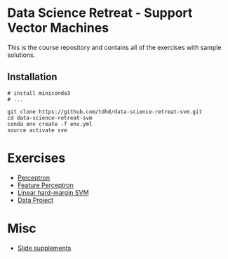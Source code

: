# Data Science Retreat - Support Vector Machines

This is the course repository and contains all of the exercises with sample solutions.

## Installation

    # install miniconda3
    # ...

    git clone https://github.com/tdhd/data-science-retreat-svm.git
    cd data-science-retreat-svm
    conda env create -f env.yml
    source activate svm


# Exercises

* [Perceptron](01_perceptron)
* [Feature Perceptron](02_feature_perceptron)
* [Linear hard-margin SVM](03_hard_svm)
* [Data Project](data_project)


# Misc

* [Slide supplements](slides/supplement)
